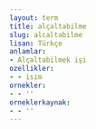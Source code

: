 ```yaml
---
layout: term
title: alçaltabilme
slug: alcaltabilme
lisan: Türkçe
anlamlar:
- Alçaltabilmek işi
ozellikler:
- - isim
ornekler:
- - ''
orneklerkaynak:
- - ''
---
```

